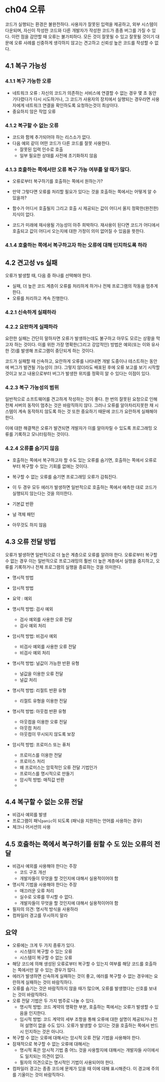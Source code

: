 # ch04 오류

코드가 실행되는 환경은 불완전하다. 사용자가 잘못된 입력을 제공하고, 외부 시스템이 다운되며, 자신이 작성한 코드와 다른 개발자가 작성한 코드가 종종 버그를 가질 수 있다. 이런 점을 감안할 때 오류는 불가피하다. 모든 것이 잘못될 수 있고 잘못될 것이기 대문에 오류 사례를 신중하게 생각하지 않고는 견고하고 신뢰성 높은 코드를 작성할 수 없다.

## 4.1 복구 가능성

### 4.1.1 복구 가능한 오류

- 네트워크 오류 : 자신의 코드가 의존하는 서비스에 연결할 수 없는 경우 몇 초 동안 기다렸다가 다시 시도하거나, 그 코드가 사용자의 장치에서 실행되는 경우라면 사용자에게 네트워크 연결을 확인하도록 요청하는것이 최상이다.
- 중요하지 않은 작업 오류
### 4.1.2 복구할 수 없는 오류

- 코드와 함께 추가되어야 하는 리스소가 없다.
- 다음 예외 같이 어떤 코드가 다른 코드를 잘못 사용한다.
	- 잘못된 입력 인수로 호출
	- 일부 필요한 상태를 사전에 초기화하지 않음

### 4.1.3 호출하는 쪽에서만 오류 복구 가능 여부를 알 때가 많다.

- 오류로부터 복구하기를 호출하는 쪽에서 원하는가?
- 만약 그렇다면 오류를 처리할 필요가 있다는 것을 호출하는 쪽에서는 어떻게 알 수 있을까?

- 함수가 어디서 호출될지 그리고 호출 시 제공되는 값이 어디서 올지 정확한(완전한) 지식이 없다.
- 코드가 미래에 재사용될 가능성이 아주 희박하다. 재사용이 된다면 코드가 어디에서 호출되고 값이 어디서 오는지에 대한 가정이 의미 없어질 수 있음을 뜻한다.

### 4.1.4 호출하는 쪽에서 복구하고자 하는 오류에 대해 인지하도록 하라

## 4.2 견고성 vs 실패

오류가 발생할 때, 다음 중 하나를 선택해야 한다.

- 실패, 더 높은 코드 계층이 오류를 처리하게 하거나 전체 프로그램의 작동을 멈추게 한다.
- 오류를 처리하고 계속 진행한다.

### 4.2.1 신속하게 실패하라

### 4.2.2 요란하게 실패하라

요란한 실패는 간단히 말하자면 오류가 발생하는데도 불구하고 아무도 모르는 상황을 막고자 하는 것이다. 이를 위한 가장 명확한(그리고 강압적인) 방법은 예외(또는 이와 유사한 것)를 발생해 프로그램이 중단되게 하는 것이다.

코드가 실패할 때 신속하고, 요란하게 오류를 나타내면 개발 도중이나 테스트하는 동안에 버그가 발견될 가능성이 크다. 그렇지 않더라도 배포된 후에 오류 보고를 보기 시작할 것이고 보고 내용으로부터 버그가 발생한 위치를 정확히 알 수 있다는 이점이 있다.

### 4.2.3 복구 가능성의 범위

일반적으로 소프트웨어를 견고하게 작성하는 것이 좋다. 한 번의 잘못된 요청으로 인해 전체 서버의 동작이 멈추는 것은 바람직하지 않다. 그러나 오류를 알아차리지못한 채 시스템이 계속 동작하지 않도록 하는 것 또한 중요하기 때문에 코드가 요란하게 실패해야 한다.

이에 대한 해결책은 오류가 발견되면 개발자가 이를 알아차릴 수 있도록 프로그래밍 오류를 기록하고 모니터링하는 것이다.

### 4.2.4 오류를 숨기지 않음

- 호출하는 쪽에서 복구하고자 할 수도 있는 오류를 숨기면, 호출하는 쪽에서 오류로부터 복구할 수 있는 기회를 없애는 것이다.
- 복구할 수 없는 오류를 숨기면 프로그래밍 오류가 감춰진다.
- 이 두 경우 모두 에러가 발생하면 일반적으로 호출하는 쪽에서 예측한 대로 코드가 실행되지 않는다는 것을 의미한다.

- 기본값 반환
- 널 객체 패턴
- 아무것도 하지 않음
## 4.3 오류 전달 방법

오류가 발생하면 일반적으로 더 높은 계층으로 오류를 알려야 한다. 오류로부터 복구할 수 없는 경우 이는 일반적으로 프로그래밍의 훨씬 더 높은 계층에서 실행을 중지하고, 오류를 기록하거나 전체 프로그램의 실행을 종료하는 것을 의미한다.

- 명시적 방법
- 암시적 방법

- 요약 : 예외
- 명시적 방법: 검사 예외
	- 검사 예외를 사용한 오류 전달
	- 검사 예외 처리
- 암시적 방법: 비검사 예외
	- 비검사 예외를 사용한 오류 전달
	- 비검사 예외 처리

- 명시적 방법: 널값이 가능한 반환 유형
	- 널값을 이용한 오류 전달
	- 널값 처리
- 명시적 방법: 리절트 반환 유형
	- 리절트 유형을 이용한 전달
- 명시적 방법: 아웃컴 반환 유형
	- 아웃컴을 이용한 오류 전달
	- 아웃컴 처리
	- 아웃컴이 무시되지 않도록 보장
- 암시적 방법: 프로미스 또는 퓨처
	- 프로미스를 이용한 전달
	- 프로미스 처리
	- 왜 프로미스는 암묵적인 오류 전달 기법인가
	- 프로미스를 명시적으로 만들기
	- 암시적 방법: 매직값 반환
	- 

## 4.4 복구할 수 없는 오류 전달

- 비검사 예외를 발생
- 프로그램이 패닉`panic`이 되도록 (패닉을 지원하는 언어를 사용하는 경우)
- 체크나 어서션의 사용

## 4.5 호출하는 쪽에서 복구하기를 원할 수 도 있는 오류의 전달

- 비검사 예외를 사용해야 한다는 주장
	- 코드 구조 개선
	- 개발자들이 무엇을 할 것인지에 대해서 실용적이어야 함
- 명시적 기법을 사용해야 한다는 주장
	- 매끄러운 오류 처리
	- 실수로 오류를 무시할 수 없다.
	- 개발자들이 무엇을 할 것인지에 대해서 실용적이어야 함
- 필자의 의견: 명시적 방식을 사용하라
- 컴파일러 경고를 무시하지 말라

## 요약

- 오류에는 크게 두 가지 종류가 있다.
	- 시스템이 복구할 수 있는 오류
	- 시스템이 복구할 수 없는 오류
- 해당 코드에 의해 생성된 오류로부터 복구할 수 있는지 여부를 해당 코드를 호출하는 쪽에서만 알 수 있는 경우가 많다.
- 에러가 발생하면 신속하게 실패하는 것이 좋고, 에러를 복구할 수 없는 경우에는 요란하게 실패하는 것이 바람직하다.
- 오류를 숨기는 것은 바람직하지 않을 때가 많으며, 오류를 발생했다는 신호를 보내는 것이 바람직하다.
- 오류 전달 기법은 두 가지 범주로 나눌 수 있다.
	- 명시적 방법: 코드 계약의 명확한 부분, 호출하는 쪽에서는 오류가 발생할 수 있음을 인지한다.
	- 임시적 방법: 코드 계약의 세부 조항을 통해 오류에 대한 설명이 제공되거나 전혀 설명이 없을 수도 있다. 오류가 발생할 수 있다는 것을 호출하는 쪽에서 반드시 인지하는 것은 아니다.
- 복구할 수 없는 오류에 대해서는 암시적 오류 전달 기법을 사용해야 한다.
- 잠재적으로 복구할 수 없는 오류에 대해서는
	- 명시적 혹은 암시적 기법 중 어느 것을 사용할지에 대해서는 개발자들 사이에서도 일치되는 의견이 없다.
	- 필자의 의견으로는 명시적인 기법이 사용되어야 한다.
- 컴파일러 경고는 종종 코드에 문제가 있을 때 이에 대해 표시해준다. 이 경고에 주의를 기울이는 것이 바람직하다.




